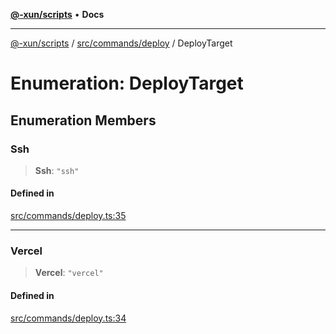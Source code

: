 [**@-xun/scripts**](../../../../README.md) • **Docs**

***

[@-xun/scripts](../../../../README.md) / [src/commands/deploy](../README.md) / DeployTarget

# Enumeration: DeployTarget

## Enumeration Members

### Ssh

> **Ssh**: `"ssh"`

#### Defined in

[src/commands/deploy.ts:35](https://github.com/Xunnamius/xscripts/blob/59530a02df766279a72886cbc0ab5e0790db98cc/src/commands/deploy.ts#L35)

***

### Vercel

> **Vercel**: `"vercel"`

#### Defined in

[src/commands/deploy.ts:34](https://github.com/Xunnamius/xscripts/blob/59530a02df766279a72886cbc0ab5e0790db98cc/src/commands/deploy.ts#L34)
